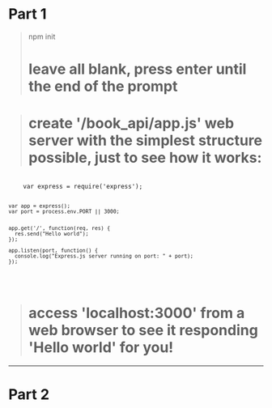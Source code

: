 # Part 1
> npm init
  > # leave all blank, press enter until the end of the prompt

> # create '/book_api/app.js' web server with the simplest structure possible, just to see how it works:

  <code>
    var express = require('express');

    var app = express();
    var port = process.env.PORT || 3000;


    app.get('/', function(req, res) {
      res.send("Hello world");
    });

    app.listen(port, function() {
      console.log("Express.js server running on port: " + port);
    });
  </code>

> # access 'localhost:3000' from a web browser to see it responding 'Hello world' for you!

______
# Part 2
